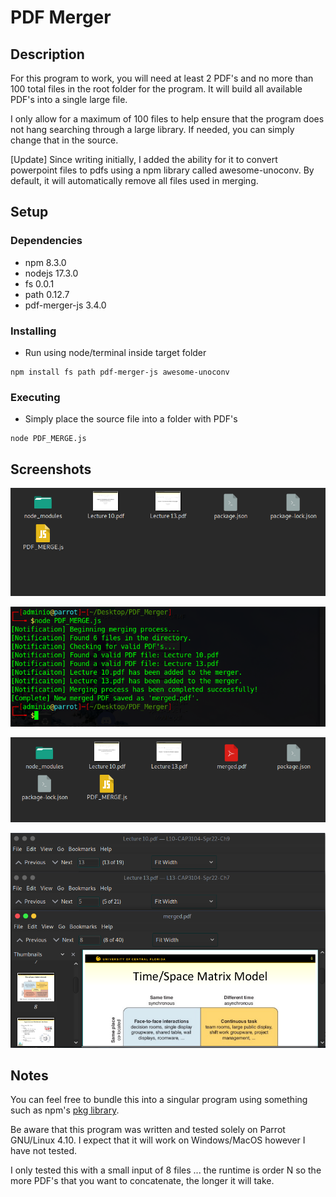 # PDF Merger


## Description

For this program to work, you will need at least 2 PDF's and no more than 100 total files in the root folder for the program. It will build all available PDF's into a single large file. 

I only allow for a maximum of 100 files to help ensure that the program does not hang searching through a large library. If needed, you can simply change that in the source. 

[Update] Since writing initially, I added the ability for it to convert powerpoint files to pdfs using a npm library called awesome-unoconv. By default, it will automatically remove all files used in merging. 


## Setup


### Dependencies
* npm 8.3.0
* nodejs 17.3.0
* fs 0.0.1 
* path 0.12.7
* pdf-merger-js 3.4.0

### Installing
* Run using node/terminal inside target folder
```
npm install fs path pdf-merger-js awesome-unoconv
```
### Executing 

* Simply place the source file into a folder with PDF's 
```
node PDF_MERGE.js
```

## Screenshots 

![Image1](https://github.com/TheExiledTheory/PDF_merger/blob/main/Images/Screenshot%20at%202022-04-28%2017-47-36.png)


![Image2](https://github.com/TheExiledTheory/PDF_merger/blob/main/Images/Screenshot%20at%202022-04-28%2017-48-26.png)


![Image3](https://github.com/TheExiledTheory/PDF_merger/blob/main/Images/Screenshot%20at%202022-04-28%2017-47-59.png)


![Image4](https://github.com/TheExiledTheory/PDF_merger/blob/main/Images/Screenshot%20at%202022-04-28%2017-50-12.png)
## Notes

You can feel free to bundle this into a singular program using something such as npm's [pkg library](https://www.npmjs.com/package/pkg). 

Be aware that this program was written and tested solely on Parrot GNU/Linux 4.10. I expect that it will work on Windows/MacOS however I have not tested.

I only tested this with a small input of 8 files ... the runtime is order N so the more PDF's that you want to concatenate, the longer it will take. 
